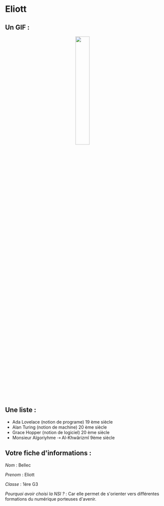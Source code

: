 # Eliott

## Un GIF :
<p align="center">
  <img align="center" width="30%" src="https://media.giphy.com/media/sIIhZliB2McAo/giphy.gif" />
  </p>

## Une liste :
- Ada Lovelace (notion de programe) 19 ème siècle 
- Alan Turing (notion de machine) 20 ème siècle
- Grace Hopper (notion de logiciel) 20 ème siècle
- Monsieur Algoriyhme  ⇢ Al-Khwârizmî 9ème siècle

## Votre fiche d'informations :
*Nom* : Bellec 

*Prenom* : Eliott

*Classe* : 1ère G3

*Pourquoi avoir choisi la NSI ?* : Car elle permet de s'orienter vers différentes formations du numérique porteuses d'avenir.




